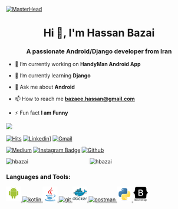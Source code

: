 [![MasterHead](https://1.bp.blogspot.com/-7A4WynwLsMw/XbBpCXG8fHI/AAAAAAAAMt4/uOa1bpLskYgrwGbllhSu2SDj_Mig8SXJQCLcBGAsYHQ/s1600/2000_600px.gif)](#)
<h1 align="center">Hi 👋, I'm Hassan Bazai</h1>
<h3 align="center">A passionate Android/Django developer from Iran</h3>

- 🔭 I’m currently working on **HandyMan Android App**

- 🌱 I’m currently learning **Django**

- 💬 Ask me about **Android**

- 📫 How to reach me **bazaee.hassan@gmail.com**

- ⚡ Fun fact **I am Funny**

<a href="https://www.twitter.com/bazaeehassan" target="_blank" rel="noreferrer"><img
src="https://img.shields.io/twitter/follow/bazaeehassan?logo=twitter&style=for-the-badge&color=0891b2&labelColor=1c1917"
/>


[![Hits](https://hits.seeyoufarm.com/api/count/incr/badge.svg?url=https%3A%2F%2Fgithub.com%2Fhejazizo%2Fhejazizo&count_bg=%2379C83D&title_bg=%23555555&icon=&icon_color=%23E7E7E7&title=Profile+Views&edge_flat=false)](https://hits.seeyoufarm.com)
[![Linkedin](https://img.shields.io/badge/-LinkedIn-blue?style=flat&logo=Linkedin&logoColor=white)](https://www.linkedin.com/in/hassan-b-b203a1223/)]
[![Gmail](https://img.shields.io/badge/-Gmail-c14438?style=flat&logo=Gmail&logoColor=white)](mailto:bazaee.hassan@gamil.com)
<!-- [![Website Badge](https://img.shields.io/badge/-Website-c14438?style=flat&logo=Google-Chrome&logoColor=white&link=https://www.hejazizo.com)](https://www.hejazizo.com) -->
[![Medium](https://github.com/Rishit-dagli/Rishit-dagli/blob/master/badges/medium.svg)](https://medium.com/@@bazaee.hassan)
[![Instagram Badge](https://img.shields.io/badge/-Instagram-purple?logo=instagram&logoColor=white&link=https://instagram.com/__hassan_b_/)](https://www.instagram.com/__hassan_b_)
[![Github](https://img.shields.io/github/followers/hejazizo?label=Follow&style=social)](https://github.com/bazaihassan)

<!-- - 💻 Owner of [**MlMond**](https://github.com/pytopia) github organization. Check it out for daily Python and Machine Learning contents.
- 🤔 I’m currently reading [Architecture Patterns with Python](https://learning.oreilly.com/library/view/architecture-patterns-with/9781492052197/preface01.html). Check it out if interested.
- 🌱 I also teach Python, Machine Learning, Git, etc. Visit PyTopia website, [Pytopia.ai](https://www.pytopia.ai), and also my [teaching material](https://github.com/pytopia).
- 📫 How to reach me: hejazizo@ualberta.ca -->

<div>
  <img width="45%" align="left" src="https://github-readme-stats.vercel.app/api/top-langs?username=bazaihassan&show_icons=true&locale=en&layout=compact" alt="hbazai" />
  <img width="50%"  src="https://github-readme-stats.vercel.app/api?username=BazaiHassan&show_icons=true&theme=light" alt="hbazai" />
  
</div>
  
 <h3 align="left">Languages and Tools:</h3>

<p align="left"> 
  <a href="https://developer.android.com" target="_blank" rel="noreferrer"> <img src="https://raw.githubusercontent.com/devicons/devicon/master/icons/android/android-original-wordmark.svg" alt="android" width="40" height="40"/> </a>
  <a href="https://kotlinlang.org" target="_blank" rel="noreferrer"> <img src="https://www.vectorlogo.zone/logos/kotlinlang/kotlinlang-icon.svg" alt="kotlin" width="40" height="40"/> </a>
   <a href="https://www.java.com" target="_blank" rel="noreferrer"> <img src="https://raw.githubusercontent.com/devicons/devicon/master/icons/java/java-original.svg" alt="java" width="40" height="40"/> </a>
   <a href="https://git-scm.com/" target="_blank" rel="noreferrer"> <img src="https://www.vectorlogo.zone/logos/git-scm/git-scm-icon.svg" alt="git" width="40" height="40"/> </a> 
   <a href="https://www.docker.com/" target="_blank" rel="noreferrer"> <img src="https://raw.githubusercontent.com/devicons/devicon/master/icons/docker/docker-original-wordmark.svg" alt="docker" width="40" height="40"/> </a> 
  <a href="https://postman.com" target="_blank" rel="noreferrer"> <img src="https://www.vectorlogo.zone/logos/getpostman/getpostman-icon.svg" alt="postman" width="40" height="40"/> </a>
    <a href="https://www.python.org" target="_blank" rel="noreferrer"> <img src="https://raw.githubusercontent.com/devicons/devicon/master/icons/python/python-original.svg" alt="python" width="40" height="40"/> </a> 
  <a href="https://getbootstrap.com" target="_blank" rel="noreferrer"> <img src="https://raw.githubusercontent.com/devicons/devicon/master/icons/bootstrap/bootstrap-plain-wordmark.svg" alt="bootstrap" width="40" height="40"/> </a>
  </p>


